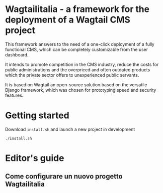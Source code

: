 # Wagtailitalia - a framework for the deployment of a Wagtail CMS project

This framework answers to the need of a one-click deployment of a fully functional CMS, which can be completely customizable from the user dashboard.

It intends to promote competition in the CMS industry, reduce the costs for public administrations and the overpriced and often outdated products which the private sector offers to unexperienced public servants.

It is based on Wagtail an open-source solution based on the versatile Django framework, which was chosen for prototyping speed and security features.

# Getting started

Download ```install.sh``` and launch a new project in development 

```
./install.sh 
```

# Editor's guide

## Come configurare un nuovo progetto Wagtailitalia


